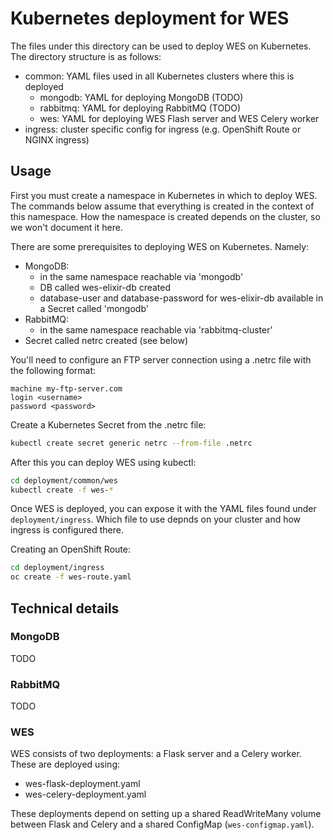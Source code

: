 # Kubernetes deployment for WES

The files under this directory can be used to deploy WES on Kubernetes. The
directory structure is as follows:

- common: YAML files used in all Kubernetes clusters where this is deployed
  - mongodb: YAML for deploying MongoDB (TODO)
  - rabbitmq: YAML for deploying RabbitMQ (TODO)
  - wes: YAML for deploying WES Flash server and WES Celery worker
- ingress: cluster specific config for ingress (e.g. OpenShift Route or NGINX ingress)

## Usage

First you must create a namespace in Kubernetes in which to deploy WES. The
commands below assume that everything is created in the context of this
namespace. How the namespace is created depends on the cluster, so we won't
document it here.

There are some prerequisites to deploying WES on Kubernetes. Namely:

- MongoDB:
  - in the same namespace reachable via 'mongodb'
  - DB called wes-elixir-db created
  - database-user and database-password for wes-elixir-db available in a Secret
    called 'mongodb'
- RabbitMQ:
  - in the same namespace reachable via 'rabbitmq-cluster'
- Secret called netrc created (see below)

You'll need to configure an FTP server connection using a .netrc file with the
following format:

```
machine my-ftp-server.com
login <username>
password <password>
```

Create a Kubernetes Secret from the .netrc file:

```bash
kubectl create secret generic netrc --from-file .netrc
```

After this you can deploy WES using kubectl:

```bash
cd deployment/common/wes
kubectl create -f wes-*
```

Once WES is deployed, you can expose it with the YAML files found under
`deployment/ingress`. Which file to use depnds on your cluster and how ingress
is configured there.

Creating an OpenShift Route:

```bash
cd deployment/ingress
oc create -f wes-route.yaml
```

## Technical details

### MongoDB

TODO

### RabbitMQ

TODO

### WES

WES consists of two deployments: a Flask server and a Celery worker. These are
deployed using:

- wes-flask-deployment.yaml
- wes-celery-deployment.yaml

These deployments depend on setting up a shared ReadWriteMany volume between
Flask and Celery and a shared ConfigMap (`wes-configmap.yaml`).
